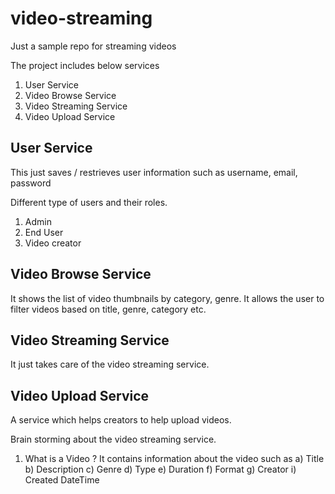 # video-streaming
Just a sample repo for streaming videos

The project includes below services
1. User Service
2. Video Browse Service
3. Video Streaming Service
4. Video Upload Service

## User Service
This just saves / restrieves user information such as username, email, password

Different type of users and their roles.
1. Admin
2. End User
3. Video creator

## Video Browse Service
It shows the list of video thumbnails by category, genre. It allows the user to filter videos based on title, genre, category etc.

## Video Streaming Service
It just takes care of the video streaming service.

## Video Upload Service
A service which helps creators to help upload videos.

Brain storming about the video streaming service.
1. What is a Video ?
  It contains information about the video such as
  a) Title
  b) Description
  c) Genre
  d) Type
  e) Duration
  f) Format
  g) Creator
  i) Created DateTime




